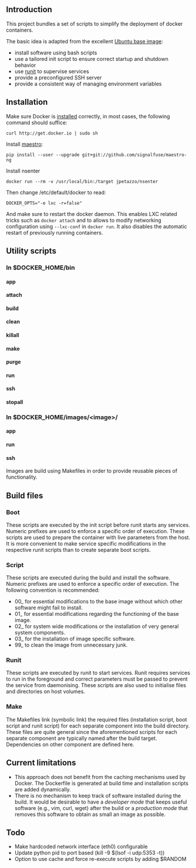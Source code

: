 
## Introduction
This project bundles a set of scripts to simplify the deployment of docker containers.

The basic idea is adapted from the excellent [Ubuntu base image](https://github.com/phusion/baseimage-docker):

- install software using bash scripts
- use a tailored init script to ensure correct startup and shutdown behavior
- use [runit](http://smarden.org/runit/) to supervise services
- provide a preconfigured SSH server
- provide a consistent way of managing environment variables

## Installation
Make sure Docker is [installed](https://docs.docker.com/installation/) correctly, in most cases, the following command should suffice:
```
curl http://get.docker.io | sudo sh
``` 
Install [maestro](https://github.com/signalfuse/maestro-ng):
```
pip install --user --upgrade git+git://github.com/signalfuse/maestro-ng
``` 

Install nsenter
```
docker run --rm -v /usr/local/bin:/target jpetazzo/nsenter
```
Then change /etc/default/docker to read:
```
DOCKER_OPTS="-e lxc -r=false"
```

And make sure to restart the docker daemon. This enables LXC related tricks such as 
```docker attach``` and to allows to modify networking configuration using ```--lxc-conf``` in ```docker run```. It also disables the automatic restart of previously running containers.

## Utility scripts

### In $DOCKER_HOME/bin

#### app
#### attach
#### build
#### clean
#### killall
#### make
#### purge
#### run
#### ssh
#### stopall

### In $DOCKER_HOME/images/&lt;image&gt;/
#### app

#### run

#### ssh



Images are build using Makefiles in order to provide reusable pieces of functionality.

## Build files

### Boot
These scripts are executed by the init script before runit starts any services. Numeric prefixes are used to enforce a specific order of execution. These scripts are used to prepare the container with live parameters from the host. It is more convenient to make service specific modifications in the respective runit scripts than to create separate boot scripts.

### Script
These scripts are executed during the build and install the software. Numeric prefixes are used to enforce a specific order of execution. The following convention is recommended:

- 00_ for essential modifications to the base image without which other software might fail to install.
- 01_ for essential modifications regarding the functioning of the base image.
- 02_ for system wide modifications or the installation of very general system components.
- 03_ for the installation of image specific software.
- 99_ to clean the image from unnecessary junk.

### Runit
These scripts are executed by runit to start services. Runit requires services to run in the foreground and correct parameters must be passed to prevent the service from daemonising. These scripts are also used to initialise files and directories on host volumes.

### Make
The Makefiles link (symbolic link) the required files (installation script, boot script and runit script) for each separate component into the build directory. These files are quite general since the aforementioned scripts for each separate component are typically named after the build target. Dependencies on other component are defined here.

## Current limitations
- This approach does not benefit from the caching mechanisms used by Docker. The Dockerfile is generated at build time and installation scripts are added dynamically.
- There is no mechanism to keep track of software installed during the build. It would be desirable to have a *developer mode* that keeps useful software (e.g., vim, curl, wget) after the build or a *production mode* that removes this software to obtain as small an image as possible.

## Todo
- Make hardcoded network interface (eth0) configurable
- Update python pid to port based (kill -9 $(lsof -i udp:5353 -t))
- Option to use cache and force re-execute scripts by adding $RANDOM